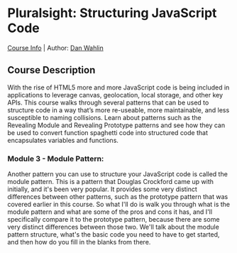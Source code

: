 # Pluralsight: Structuring JavaScript Code
[Course Info](https://www.pluralsight.com/courses/structuring-javascript) | Author: [Dan Wahlin](https://www.pluralsight.com/authors/dan-wahlin)

## Course Description
With the rise of HTML5 more and more JavaScript code is being included in applications to leverage canvas, geolocation, local storage, and other key APIs. This course walks through several patterns that can be used to structure code in a way that’s more re-useable, more maintainable, and less susceptible to naming collisions. Learn about patterns such as the Revealing Module and Revealing Prototype patterns and see how they can be used to convert function spaghetti code into structured code that encapsulates variables and functions.

### Module 3 - Module Pattern:
Another pattern you can use to structure your JavaScript code is called the module pattern. This is a pattern that Douglas Crockford came up with initially, and it's been very popular. It provides some very distinct differences between other patterns, such as the prototype pattern that was covered earlier in this course. So what I'll do is walk you through what is the module pattern and what are some of the pros and cons it has, and I'll specifically compare it to the prototype pattern, because there are some very distinct differences between those two. We'll talk about the module pattern structure, what's the basic code you need to have to get started, and then how do you fill in the blanks from there. 